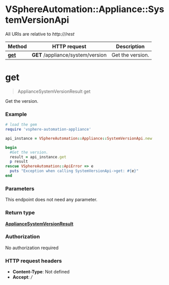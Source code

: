 # VSphereAutomation::Appliance::SystemVersionApi

All URIs are relative to *http:///rest*

Method | HTTP request | Description
------------- | ------------- | -------------
[**get**](SystemVersionApi.md#get) | **GET** /appliance/system/version | Get the version.


# **get**
> ApplianceSystemVersionResult get

Get the version.

### Example
```ruby
# load the gem
require 'vsphere-automation-appliance'

api_instance = VSphereAutomation::Appliance::SystemVersionApi.new

begin
  #Get the version.
  result = api_instance.get
  p result
rescue VSphereAutomation::ApiError => e
  puts "Exception when calling SystemVersionApi->get: #{e}"
end
```

### Parameters
This endpoint does not need any parameter.

### Return type

[**ApplianceSystemVersionResult**](ApplianceSystemVersionResult.md)

### Authorization

No authorization required

### HTTP request headers

 - **Content-Type**: Not defined
 - **Accept**: */*



